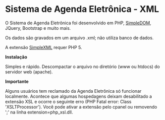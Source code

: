 # Sistema de Agenda Eletrônica - XML

O Sistema de Agenda Eletrônica foi desenvolvido em PHP, <a href="https://code.google.com/archive/p/simpledom/">SimpleDOM</a>, JQuery, Bootstrap e muito mais. 

Os dados são gravados em um arquivo .xml; não utiliza banco de dados. 

A extensão <a href="http://php.net/manual/pt_BR/book.simplexml.php">SimpleXML</a> requer PHP 5.

<strong>Instalação</strong>

Simples e rápido. Descompactar o arquivo no diretório (www ou htdocs) do servidor web (apache).

<strong>Importante</strong>

Alguns usuários tem reclamado da Agenda Eletrônica só funcionar localmente. Acontece que algumas hospedagens deixam desabilitado a extensão XSL e ocorre o seguinte erro (PHP Fatal error:  Class 'XSLTProcessor'). Você pode ativar a extensão pelo cpanel ou removendo ';' na linha extension=php_xsl.dll.
